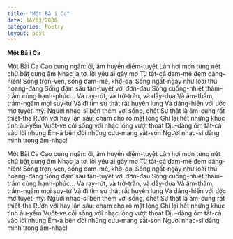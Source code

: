 ```yaml
---
title: "Một Bà i Ca"
date: 16/03/2006
categories: Poetry
layout: post
---
```


**Một Bà i Ca**

Một Bài Ca
Cao cung ngân: ôi, âm huyền diễm-tuyệt
Làn hơi mơn từng nét chữ bật cung âm
Nhạc là tơ, lời yêu ái gây mơ
Từ tất-cả đam-mê đem dâng-hiến!
Sống trọn-vẹn, sống đam-mê, khờ-dại
Sống ngất-ngây như loài thú hoang-đàng
Sống đậm sâu tận-tuyệt với đớn-đau
Sống cuồng-nhiệt thâm-trầm cùng hạnh-phúc...
Và ray-rứt, và trở-trăn, và dẫy-dụa
Và âm-thầm, trầm-ngâm mọi suy-tư
Và đi tìm sự thật rất huyền lung
Và dâng-hiến với ước mơ tuyệt-mỹ:
Người nhạc-sĩ bên thềm vời sống, chết
Sự thật là âm-cung rất thiết-tha
Rướn với hay lặn sâu: chạm cho rõ mặt lòng
Ghi lại hết những khúc tình âu-yếm
Vuốt-ve cõi sống với nhạc lòng vượt thoát
Dịu-dàng ôm tất-cả vào lời nhung
Êm-ả bên đời những cưu-mang sắt-son
Người nhạc-sĩ dâng mình trong âm-nhạc!

Một Bài Ca
Cao cung ngân: ôi, âm huyền diễm-tuyệt
Làn hơi mơn từng nét chữ bật cung âm
Nhạc là tơ, lời yêu ái gây mơ
Từ tất-cả đam-mê đem dâng-hiến!
Sống trọn-vẹn, sống đam-mê, khờ-dại
Sống ngất-ngây như loài thú hoang-đàng
Sống đậm sâu tận-tuyệt với đớn-đau
Sống cuồng-nhiệt thâm-trầm cùng hạnh-phúc...
Và ray-rứt, và trở-trăn, và dẫy-dụa
Và âm-thầm, trầm-ngâm mọi suy-tư
Và đi tìm sự thật rất huyền lung
Và dâng-hiến với ước mơ tuyệt-mỹ:
Người nhạc-sĩ bên thềm vời sống, chết
Sự thật là âm-cung rất thiết-tha
Rướn với hay lặn sâu: chạm cho rõ mặt lòng
Ghi lại hết những khúc tình âu-yếm
Vuốt-ve cõi sống với nhạc lòng vượt thoát
Dịu-dàng ôm tất-cả vào lời nhung
Êm-ả bên đời những cưu-mang sắt-son
Người nhạc-sĩ dâng mình trong âm-nhạc!
